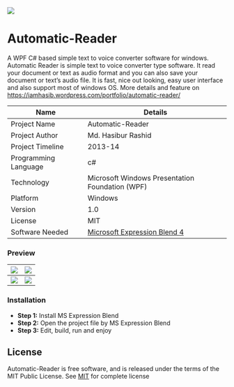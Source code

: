 <img src="https://iamhasib.files.wordpress.com/2014/04/automatic-reader.png" align="middle" />

# Automatic-Reader
A WPF C# based simple text to voice converter software for windows. Automatic Reader is simple text to voice converter type software. It read your document or text as audio format and you can also save your document or text’s audio file. It is fast, nice out looking, easy user interface and also support most of windows OS. More details and feature on https://iamhasib.wordpress.com/portfolio/automatic-reader/

| Name | Details |
| ------ | ------ |
| Project Name | Automatic-Reader |
| Project Author | Md. Hasibur Rashid |
| Project Timeline | 2013-14 |
| Programming Language | c# |
| Technology | Microsoft Windows Presentation Foundation (WPF) |
| Platform | Windows |
| Version | 1.0 |
| License | MIT |
| Software Needed | [Microsoft Expression Blend 4](https://www.microsoft.com/en-us/download/details.aspx?id=24036)

### Preview 

|![](https://iamhasib.files.wordpress.com/2014/01/automatic-reader-7.png)| ![](https://iamhasib.files.wordpress.com/2014/01/automatic-reader-5.png)|
| ------ | ------ |
![](https://iamhasib.files.wordpress.com/2014/01/automatic-reader-6.png) |![](https://iamhasib.files.wordpress.com/2014/01/automatic-reader-3.png)|

### Installation
  - <strong>Step 1:</strong> Install MS Expression Blend 
  - <strong>Step 2:</strong> Open the project file by MS Expression Blend
  - <strong>Step 3:</strong> Edit, build, run and enjoy 

## License

Automatic-Reader is free software, and is released under the terms of the MIT Public License. See [MIT](LICENSE) for complete license
